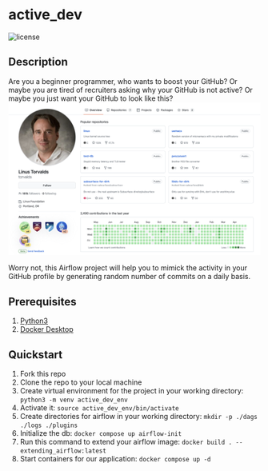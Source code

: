 # active_dev
![license](https://img.shields.io/badge/license-GPL--3.0-orange)
## Description
Are you a beginner programmer, who wants to boost your GitHub? 
Or maybe you are tired of recruiters asking why your GitHub is not active? 
Or maybe you just want your GitHub to look like this?
![alt text](other/linus_gh.png)

Worry not, this Airflow project will help you to mimick the activity in your GitHub profile by generating random number of commits on a daily basis.

## Prerequisites
1. [Python3](https://www.python.org/downloads/)
2. [Docker Desktop](https://www.docker.com/products/docker-desktop/)

## Quickstart
1. Fork this repo
2. Clone the repo to your local machine
3. Create virtual environment for the project in your working directory:
`python3 -m venv active_dev_env`
4. Activate it:
`source active_dev_env/bin/activate`
5. Create directories for airflow in your working directory:
`mkdir -p ./dags ./logs ./plugins`
6. Initialize the db:
`docker compose up airflow-init`
7. Run this command to extend your airflow image:
`docker build . --extending_airflow:latest`
8. Start containers for our application:
`docker compose up -d`
